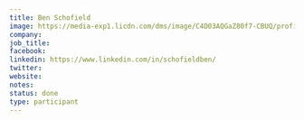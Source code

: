 ```yaml
---
title: Ben Schofield
image: https://media-exp1.licdn.com/dms/image/C4D03AQGaZ80f7-CBUQ/profile-displayphoto-shrink_800_800/0/1623330027246?e=1636588800&v=beta&t=57yD7drKiwn8Y9aDXx0tqR_IJazP_EBI3cMq25p0VEw
company: 
job_title:  
facebook:
linkedin: https://www.linkedin.com/in/schofieldben/ 
twitter: 
website:
notes:
status: done
type: participant
---
```

